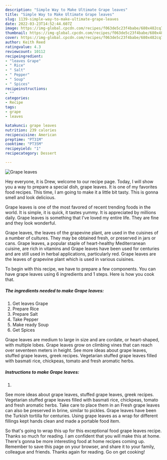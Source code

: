 ```yaml
---
description: "Simple Way to Make Ultimate Grape leaves"
title: "Simple Way to Make Ultimate Grape leaves"
slug: 1139-simple-way-to-make-ultimate-grape-leaves
date: 2022-03-23T14:52:44.607Z
image: https://img-global.cpcdn.com/recipes/f063de5c23f4babe/680x482cq70/grape-leaves-recipe-main-photo.jpg
thumbnail: https://img-global.cpcdn.com/recipes/f063de5c23f4babe/680x482cq70/grape-leaves-recipe-main-photo.jpg
cover: https://img-global.cpcdn.com/recipes/f063de5c23f4babe/680x482cq70/grape-leaves-recipe-main-photo.jpg
author: Keith Reed
ratingvalue: 4.3
reviewcount: 10112
recipeingredient:
- "leaves Grape"
- " Rice"
- " Salt"
- " Pepper"
- " Soup"
- " Spices"
recipeinstructions:
- ""
categories:
- Recipe
tags:
- grape
- leaves

katakunci: grape leaves 
nutrition: 239 calories
recipecuisine: American
preptime: "PT31M"
cooktime: "PT35M"
recipeyield: "1"
recipecategory: Dessert

---
```



![Grape leaves](https://img-global.cpcdn.com/recipes/f063de5c23f4babe/680x482cq70/grape-leaves-recipe-main-photo.jpg)

Hey everyone, it is Drew, welcome to our recipe page. Today, I will show you a way to prepare a special dish, grape leaves. It is one of my favorites food recipes. This time, I am going to make it a little bit tasty. This is gonna smell and look delicious.

Grape leaves is one of the most favored of recent trending foods in the world. It is simple, it is quick, it tastes yummy. It is appreciated by millions daily. Grape leaves is something that I've loved my entire life. They are fine and they look wonderful.

Grape leaves, the leaves of the grapevine plant, are used in the cuisines of a number of cultures. They may be obtained fresh, or preserved in jars or cans. Grape leaves, a popular staple of heart-healthy Mediterranean cuisine, are rich in vitamins and Grape leaves have been used for centuries and are still used in herbal applications, particularly red. Grape leaves are the leaves of grapevine plant which is used in various cuisines.


To begin with this recipe, we have to prepare a few components. You can have grape leaves using 6 ingredients and 1 steps. Here is how you cook that.

<!--inarticleads1-->

##### The ingredients needed to make Grape leaves:

1. Get leaves Grape
1. Prepare  Rice
1. Prepare  Salt
1. Take  Pepper
1. Make ready  Soup
1. Get  Spices


Grape leaves are medium to large in size and are cordate, or heart-shaped, with multiple lobes. Grape leaves grow on climbing vines that can reach over seventeen meters in height. See more ideas about grape leaves, stuffed grape leaves, greek recipes. Vegetarian stuffed grape leaves filled with basmati rice, chickpeas, tomato and fresh aromatic herbs. 

<!--inarticleads2-->

##### Instructions to make Grape leaves:

1. 


See more ideas about grape leaves, stuffed grape leaves, greek recipes. Vegetarian stuffed grape leaves filled with basmati rice, chickpeas, tomato and fresh aromatic herbs. Take care to place them in an Fresh grape leaves can also be preserved in brine, similar to pickles. Grape leaves have been the Turkish tortilla for centuries. Using grape leaves as a wrap for different fillings kept hands clean and made a portable food item. 

So that's going to wrap this up for this exceptional food grape leaves recipe. Thanks so much for reading. I am confident that you will make this at home. There's gonna be more interesting food at home recipes coming up. Remember to save this page on your browser, and share it to your family, colleague and friends. Thanks again for reading. Go on get cooking!

